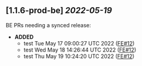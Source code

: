 ## [1.1.6-prod-be] _2022-05-19_

BE PRs needing a synced release:

- **ADDED**
  - test Tue May 17 09:00:27 UTC 2022 ([FE#12])
  - test Wed May 18 14:26:44 UTC 2022 ([FE#12])
  - test Thu May 19 10:24:20 UTC 2022 ([FE#12])

[FE#12]: https://github.com/cycloidio/youdeploy-frontend-web/pull/12
